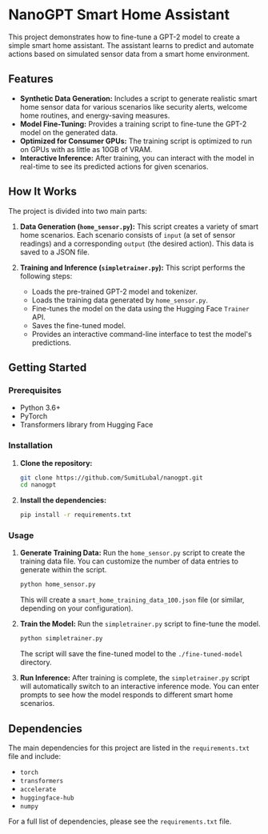 # NanoGPT Smart Home Assistant

This project demonstrates how to fine-tune a GPT-2 model to create a simple smart home assistant. The assistant learns to predict and automate actions based on simulated sensor data from a smart home environment.

## Features

- **Synthetic Data Generation:** Includes a script to generate realistic smart home sensor data for various scenarios like security alerts, welcome home routines, and energy-saving measures.
- **Model Fine-Tuning:** Provides a training script to fine-tune the GPT-2 model on the generated data.
- **Optimized for Consumer GPUs:** The training script is optimized to run on GPUs with as little as 10GB of VRAM.
- **Interactive Inference:** After training, you can interact with the model in real-time to see its predicted actions for given scenarios.

## How It Works

The project is divided into two main parts:

1.  **Data Generation (`home_sensor.py`):** This script creates a variety of smart home scenarios. Each scenario consists of `input` (a set of sensor readings) and a corresponding `output` (the desired action). This data is saved to a JSON file.

2.  **Training and Inference (`simpletrainer.py`):** This script performs the following steps:
    *   Loads the pre-trained GPT-2 model and tokenizer.
    *   Loads the training data generated by `home_sensor.py`.
    *   Fine-tunes the model on the data using the Hugging Face `Trainer` API.
    *   Saves the fine-tuned model.
    *   Provides an interactive command-line interface to test the model's predictions.

## Getting Started

### Prerequisites

- Python 3.6+
- PyTorch
- Transformers library from Hugging Face

### Installation

1.  **Clone the repository:**
    ```bash
    git clone https://github.com/SumitLubal/nanogpt.git
    cd nanogpt
    ```

2.  **Install the dependencies:**
    ```bash
    pip install -r requirements.txt
    ```

### Usage

1.  **Generate Training Data:**
    Run the `home_sensor.py` script to create the training data file. You can customize the number of data entries to generate within the script.
    ```bash
    python home_sensor.py
    ```
    This will create a `smart_home_training_data_100.json` file (or similar, depending on your configuration).

2.  **Train the Model:**
    Run the `simpletrainer.py` script to fine-tune the model.
    ```bash
    python simpletrainer.py
    ```
    The script will save the fine-tuned model to the `./fine-tuned-model` directory.

3.  **Run Inference:**
    After training is complete, the `simpletrainer.py` script will automatically switch to an interactive inference mode. You can enter prompts to see how the model responds to different smart home scenarios.

## Dependencies

The main dependencies for this project are listed in the `requirements.txt` file and include:

- `torch`
- `transformers`
- `accelerate`
- `huggingface-hub`
- `numpy`

For a full list of dependencies, please see the `requirements.txt` file.
